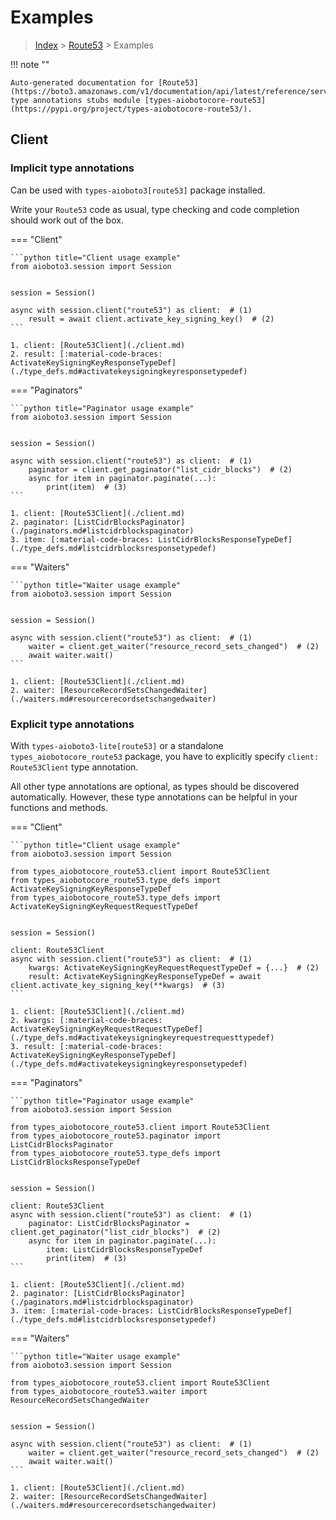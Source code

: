 # Examples

> [Index](../README.md) > [Route53](./README.md) > Examples

!!! note ""

    Auto-generated documentation for [Route53](https://boto3.amazonaws.com/v1/documentation/api/latest/reference/services/route53.html#Route53)
    type annotations stubs module [types-aiobotocore-route53](https://pypi.org/project/types-aiobotocore-route53/).

## Client

### Implicit type annotations

Can be used with `types-aioboto3[route53]` package installed.

Write your `Route53` code as usual,
type checking and code completion should work out of the box.



=== "Client"

    ```python title="Client usage example"
    from aioboto3.session import Session


    session = Session()

    async with session.client("route53") as client:  # (1)
        result = await client.activate_key_signing_key()  # (2)
    ```

    1. client: [Route53Client](./client.md)
    2. result: [:material-code-braces: ActivateKeySigningKeyResponseTypeDef](./type_defs.md#activatekeysigningkeyresponsetypedef) 



=== "Paginators"

    ```python title="Paginator usage example"
    from aioboto3.session import Session


    session = Session()

    async with session.client("route53") as client:  # (1)
        paginator = client.get_paginator("list_cidr_blocks")  # (2)
        async for item in paginator.paginate(...):
            print(item)  # (3)
    ```

    1. client: [Route53Client](./client.md)
    2. paginator: [ListCidrBlocksPaginator](./paginators.md#listcidrblockspaginator)
    3. item: [:material-code-braces: ListCidrBlocksResponseTypeDef](./type_defs.md#listcidrblocksresponsetypedef) 



=== "Waiters"

    ```python title="Waiter usage example"
    from aioboto3.session import Session


    session = Session()

    async with session.client("route53") as client:  # (1)
        waiter = client.get_waiter("resource_record_sets_changed")  # (2)
        await waiter.wait()
    ```

    1. client: [Route53Client](./client.md)
    2. waiter: [ResourceRecordSetsChangedWaiter](./waiters.md#resourcerecordsetschangedwaiter)


### Explicit type annotations

With `types-aioboto3-lite[route53]`
or a standalone `types_aiobotocore_route53` package, you have to explicitly specify
`client: Route53Client` type annotation.

All other type annotations are optional, as types should be discovered automatically.
However, these type annotations can be helpful in your functions and methods.


=== "Client"

    ```python title="Client usage example"
    from aioboto3.session import Session

    from types_aiobotocore_route53.client import Route53Client
    from types_aiobotocore_route53.type_defs import ActivateKeySigningKeyResponseTypeDef
    from types_aiobotocore_route53.type_defs import ActivateKeySigningKeyRequestRequestTypeDef


    session = Session()

    client: Route53Client
    async with session.client("route53") as client:  # (1)
        kwargs: ActivateKeySigningKeyRequestRequestTypeDef = {...}  # (2)
        result: ActivateKeySigningKeyResponseTypeDef = await client.activate_key_signing_key(**kwargs)  # (3)
    ```

    1. client: [Route53Client](./client.md)
    2. kwargs: [:material-code-braces: ActivateKeySigningKeyRequestRequestTypeDef](./type_defs.md#activatekeysigningkeyrequestrequesttypedef) 
    3. result: [:material-code-braces: ActivateKeySigningKeyResponseTypeDef](./type_defs.md#activatekeysigningkeyresponsetypedef) 



=== "Paginators"

    ```python title="Paginator usage example"
    from aioboto3.session import Session

    from types_aiobotocore_route53.client import Route53Client
    from types_aiobotocore_route53.paginator import ListCidrBlocksPaginator
    from types_aiobotocore_route53.type_defs import ListCidrBlocksResponseTypeDef


    session = Session()

    client: Route53Client
    async with session.client("route53") as client:  # (1)
        paginator: ListCidrBlocksPaginator = client.get_paginator("list_cidr_blocks")  # (2)
        async for item in paginator.paginate(...):
            item: ListCidrBlocksResponseTypeDef
            print(item)  # (3)
    ```

    1. client: [Route53Client](./client.md)
    2. paginator: [ListCidrBlocksPaginator](./paginators.md#listcidrblockspaginator)
    3. item: [:material-code-braces: ListCidrBlocksResponseTypeDef](./type_defs.md#listcidrblocksresponsetypedef) 



=== "Waiters"

    ```python title="Waiter usage example"
    from aioboto3.session import Session

    from types_aiobotocore_route53.client import Route53Client
    from types_aiobotocore_route53.waiter import ResourceRecordSetsChangedWaiter


    session = Session()

    async with session.client("route53") as client:  # (1)
        waiter = client.get_waiter("resource_record_sets_changed")  # (2)
        await waiter.wait()
    ```

    1. client: [Route53Client](./client.md)
    2. waiter: [ResourceRecordSetsChangedWaiter](./waiters.md#resourcerecordsetschangedwaiter)


